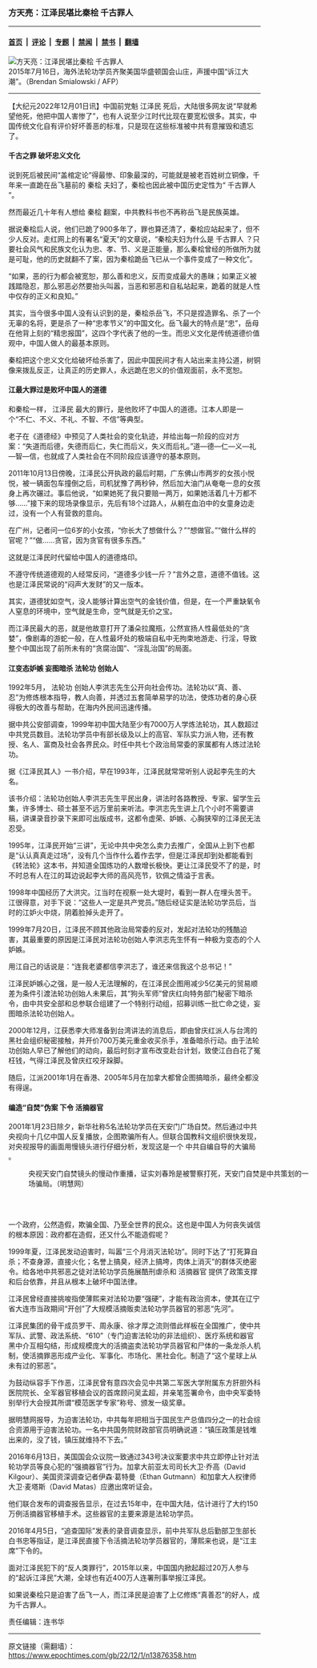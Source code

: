 ### 方天亮：江泽民堪比秦桧 千古罪人

---

#### [首页](../../../..?n13876358) &nbsp;|&nbsp; [评论](../../../../../epoch-comment?n13876358) &nbsp;|&nbsp; [专题](../../../../../epoch-special?n13876358) &nbsp;|&nbsp; [禁闻](../../../../../epoch-news?n13876358) &nbsp;|&nbsp; [禁书](../../../../../books?n13876358) &nbsp;|&nbsp; [翻墙](https://github.com/gfw-breaker/nogfw/blob/master/README.md?n13876358)


<div><img alt="方天亮：江泽民堪比秦桧 千古罪人" class="attachment-djy_600_400 size-djy_600_400 wp-post-image" src="https://i.epochtimes.com/assets/uploads/2022/12/id13876359-000_Was8946500-600x400.jpg"/>
<div class="caption">
 2015年7月16日，海外法轮功学员齐聚美国华盛顿国会山庄，声援中国“诉江大潮”。（Brendan Smialowski / AFP）
</div></div><hr/><div class="post_content" id="artbody" itemprop="articleBody">
 <!-- article content begin -->
 <p>
  【大纪元2022年12月01日讯】中国前党魁
  <ok href="https://www.epochtimes.com/gb/tag/%E6%B1%9F%E6%B3%BD%E6%B0%91.html">
   江泽民
  </ok>
  死后，大陆很多网友说“早就希望他死，他把中国人害惨了”，也有人说至少江时代比现在要宽松很多。其实，中国传统文化自有评价好坏善恶的标准，只是现在这些标准被中共有意摧毁和遗忘了。
 </p>
 <h4>
  千古之罪 破坏忠义文化
 </h4>
 <p>
  说到死后被民间“盖棺定论”得最惨、印象最深的，可能就是被老百姓树立铜像，千年来一直跪在岳飞墓前的
  <ok href="https://www.epochtimes.com/gb/tag/%E7%A7%A6%E6%A1%A7.html">
   秦桧
  </ok>
  夫妇了，秦桧也因此被中国历史定性为“
  <ok href="https://www.epochtimes.com/gb/tag/%E5%8D%83%E5%8F%A4%E7%BD%AA%E4%BA%BA.html">
   千古罪人
  </ok>
  ”。
 </p>
 <p>
  然而最近几十年有人想给
  <ok href="https://www.epochtimes.com/gb/tag/%E7%A7%A6%E6%A1%A7.html">
   秦桧
  </ok>
  翻案，中共教科书也不再称岳飞是民族英雄。
 </p>
 <p>
  据说秦桧后人说，他们已跪了900多年了，罪也算还清了，秦桧应站起来了，但不少人反对。走红网上的有署名“夏天”的文章说，“秦桧夫妇为什么是
  <ok href="https://www.epochtimes.com/gb/tag/%E5%8D%83%E5%8F%A4%E7%BD%AA%E4%BA%BA.html">
   千古罪人
  </ok>
  ？只要社会风气和民族文化认为忠、孝、节、义是正能量，那么秦桧曾经的所做所为就是可耻，他的历史就翻不了案，因为秦桧跪岳飞已从一个事件变成了一种文化”。
 </p>
 <p>
  “如果，恶的行为都会被宽恕，那么善和忠义，反而变成最大的愚昧；如果正义被践踏隐忍，那么邪恶必然要抬头叫嚣，当恶和邪恶和自私站起来，跪着的就是人性中仅存的正义和良知。”
 </p>
 <p>
  其实，当今很多中国人没有认识到的是，秦桧杀岳飞，不只是捏造罪名、杀了一个无辜的名将，更是杀了一种“忠孝节义”的中国文化。岳飞最大的特点是“忠”，岳母在他背上刻的“精忠报国”，这四个字代表了他的一生。而忠义文化是传统道德价值观中，中国人做人的最基本原则。
 </p>
 <p>
  秦桧把这个忠义文化给破坏给杀害了，因此中国民间才有人站出来主持公道，树铜像来拨乱反正，让真正的历史罪人，永远跪在忠义的价值观面前，永不宽恕。
 </p>
 <h4>
  江最大罪过是败坏中国人的道德
 </h4>
 <p>
  和秦桧一样，
  <ok href="https://www.epochtimes.com/gb/tag/%E6%B1%9F%E6%B3%BD%E6%B0%91.html">
   江泽民
  </ok>
  最大的罪行，是他败坏了中国人的道德。江本人即是一个“不仁、不义、不礼、不智、不信”等典型。
 </p>
 <p>
  老子在《道德经》中预见了人类社会的变化轨迹，并给出每一阶段的应对方案：“失道而后德，失德而后仁，失仁而后义，失义而后礼。”道—德—仁—义—礼—智—信，也就成了人类社会在不同阶段应该遵守的基本原则。
 </p>
 <p>
  2011年10月13日傍晚，江泽民公开执政的最后时期，广东佛山市两岁的女孩小悦悦，被一辆面包车撞倒之后，司机犹豫了两秒钟，然后加大油门从奄奄一息的女孩身上再次碾过。事后他说，“如果她死了我只要赔一两万，如果她活着几十万都不够……”接下来的现场录像显示，先后有18个过路人，从躺在血泊中的女童身边走过，没有一个人有营救的意向。
 </p>
 <p>
  在广州，记者问一位6岁的小女孩，“你长大了想做什么？”“想做官。”“做什么样的官呢？”“做……贪官，因为贪官有很多东西。”
 </p>
 <p>
  这就是江泽民时代留给中国人的道德烙印。
 </p>
 <p>
  不遵守传统道德观的人经常反问，“道德多少钱一斤？”言外之意，道德不值钱。这也是江泽民常说的“闷声大发财”的又一版本。
 </p>
 <p>
  其实，道德犹如空气，没人能够计算出空气的金钱价值，但是，在一个严重缺氧令人窒息的环境中，空气就是生命，空气就是无价之宝。
 </p>
 <p>
  而江泽民最大的恶，就是他故意打开了潘朵拉魔瓶，公然宣扬人性最低处的“贪婪”，像剧毒的游蛇一般，在人性最坏处的极端自私中无拘束地游走、行淫，导致整个中国出现了前所未有的“贪腐治国”、“淫乱治国”的局面。
 </p>
 <h4>
  江变态妒嫉 妄图暗杀
  <ok href="https://www.epochtimes.com/gb/tag/%E6%B3%95%E8%BD%AE%E5%8A%9F.html">
   法轮功
  </ok>
  创始人
 </h4>
 <p>
  1992年5月，
  <ok href="https://www.epochtimes.com/gb/tag/%E6%B3%95%E8%BD%AE%E5%8A%9F.html">
   法轮功
  </ok>
  创始人李洪志先生公开向社会传功。法轮功以“真、善、忍”为修炼根本指导，教人向善，并透过五套简单易学的功法，使炼功者的身心获得极大的改善与帮助，在海内外民间迅速传播。
 </p>
 <p>
  据中共公安部调查，1999年初中国大陆至少有7000万人学炼法轮功，其人数超过中共党员数目。法轮功学员中有部长级及以上的高官、军队实力派人物，还有教授、名人、富商及社会各界民众。时任中共七个政治局常委的家属都有人炼过法轮功。
 </p>
 <p>
  据《江泽民其人》一书介绍，早在1993年，江泽民就常常听别人说起李先生的大名。
 </p>
 <p>
  该书介绍：法轮功创始人李洪志先生平民出身，讲法时各路教授、专家、留学生云集，许多博士、硕士甚至不远万里前来听法。李洪志先生讲上几个小时不需要讲稿，讲课录音抄录下来即可出版成书，这都令虚荣、妒嫉、心胸狭窄的江泽民无法忍受。
 </p>
 <p>
  1995年，江泽民开始“三讲”，无论中共中央怎么卖力去推广，全国从上到下也都是“认认真真走过场”，没有几个当作什么着作去学，但是江泽民却到处都能看到《转法轮》这本书，并知道全国炼功的人数增长极快。更让江泽民受不了的是，时不时总有人在江的耳边说起李大师的高风亮节，钦佩之情溢于言表。
 </p>
 <p>
  1998年中国经历了大洪灾。江当时在视察一处大堤时，看到一群人在埋头苦干。江很得意，对手下说：“这些人一定是共产党员。”随后经证实是法轮功学员后，当时的江妒火中烧，阴着脸掉头走开了。
 </p>
 <p>
  1999年7月20日，江泽民不顾其他政治局常委的反对，发起对法轮功的残酷迫害，其最重要的原因是江泽民对法轮功创始人李洪志先生怀有一种极为变态的个人妒嫉。
 </p>
 <p>
  用江自己的话说是：“连我老婆都信李洪志了，谁还来信我这个总书记！”
 </p>
 <p>
  江泽民妒嫉心之强，是一般人无法理解的，在江泽民企图用减少5亿美元的贸易顺差为条件引渡法轮功创始人未果后，其“狗头军师”曾庆红向特务部门秘密下暗杀令，由中共安全部和总参联合组建了一个特别行动组，招募训练一批亡命之徒，妄图暗杀法轮功创始人。
 </p>
 <p>
  2000年12月，江获悉李大师准备到台湾讲法的消息后，即由曾庆红派人与台湾的黑社会组织秘密接触，并开价700万美元重金收买杀手，准备暗杀行动。由于法轮功创始人早已了解他们的动向，最后时刻才宣布改变赴台计划，致使江白白花了冤枉钱，气得江泽民及曾庆红咬牙跺脚。
 </p>
 <p>
  随后，江派2001年1月在香港、2005年5月在加拿大都曾企图搞暗杀，最终全都没有得逞。
 </p>
 <h4>
  编造“自焚”伪案 下令
  <ok href="https://www.epochtimes.com/gb/tag/%E6%B4%BB%E6%91%98%E5%99%A8%E5%AE%98.html">
   活摘器官
  </ok>
 </h4>
 <p>
  2001年1月23日除夕，新华社称5名法轮功学员在天安门广场自焚。然后通过中共央视向十几亿中国人反复播放，企图欺骗所有人。但联合国教科文组织很快发现，对央视报导的画面用慢镜头进行仔细分析，发现这是一个
  <ok href="https://www.falsefire.com/zh/">
   中共自编自导的大骗局
  </ok>
  。
 </p>
 <figure aria-describedby="caption-attachment-13876366" class="wp-caption alignnone" id="attachment_13876366" style="width: 562px">
  <ok href="https://i.epochtimes.com/assets/uploads/2022/12/id13876366-4.jpg" target="_blank">
   <img alt="" class="size-full wp-image-13876366" src="https://i.epochtimes.com/assets/uploads/2022/12/id13876366-4.jpg"/>
  </ok>
  <br/><figcaption class="wp-caption-text" id="caption-attachment-13876366">
   央视天安门自焚镜头的慢动作重播，证实刘春玲是被警察打死，天安门自焚是中共策划的一场骗局。（明慧网）
  </figcaption><br/>
 </figure><br/>
 <p>
  一个政府，公然造假，欺骗全国、乃至全世界的民众。这也是中国人为何丧失诚信的根本原因：政府都在造假，还又什么不能造假呢？
 </p>
 <p>
  1999年夏，江泽民发动迫害时，叫嚣“三个月消灭法轮功”。同时下达了“打死算自杀；不查身源，直接火化；名誉上搞臭，经济上搞垮，肉体上消灭”的群体灭绝密令。给各地中共邪恶之徒对法轮功学员施展酷刑虐杀和
  <ok href="https://www.epochtimes.com/gb/tag/%E6%B4%BB%E6%91%98%E5%99%A8%E5%AE%98.html">
   活摘器官
  </ok>
  提供了政策支撑和后台依靠，并且从根本上破坏中国法律。
 </p>
 <p>
  江泽民曾经直接挑唆指使薄熙来对法轮功要“强硬”，才能有政治资本，使其在辽宁省大连市当政期间“开创”了大规模活摘贩卖法轮功学员器官的邪恶“先河”。
 </p>
 <p>
  江泽民集团的骨干成员罗干、周永康、徐才厚之流则借此样板在全国推广，使中共军队、武警、政法系统、“610”（专门迫害法轮功的非法组织）、医疗系统和器官黑中介互相勾结，形成规模庞大的活摘盗卖法轮功学员器官和尸体的一条龙杀人机制，使活摘罪恶形成产业化、军事化、市场化、黑社会化。制造了“这个星球上从未有过的邪恶”。
 </p>
 <p>
  为鼓动纵容手下作恶，江泽民曾有意四次会见中共第二军医大学附属东方肝胆外科医院院长、全军器官移植会议的首席顾问吴孟超，并亲笔签署命令，由中央军委特别举行大会授其所谓“模范医学专家”称号、颁发一级奖章。
 </p>
 <p>
  据明慧网报导，为迫害法轮功，中共每年把相当于国民生产总值四分之一的社会综合资源用于迫害法轮功。一名中共国务院财政部官员明确说道：“镇压政策是钱堆出来的，没了钱，镇压就维持不下去。”
 </p>
 <p>
  2016年6月13日，美国国会众议院一致通过343号决议案要求中共立即停止针对法轮功学员等良心犯的“强摘器官”行为。加拿大前亚太司司长大卫·乔高（David Kilgour）、美国资深调查记者伊森·葛特曼（Ethan Gutmann）和加拿大人权律师大卫·麦塔斯（David Matas）应邀出席听证会。
 </p>
 <p>
  他们联合发布的调查报告显示，在过去15年中，在中国大陆，估计进行了大约150万例活摘器官移植手术。这些器官的主要来源是法轮功学员。
 </p>
 <p>
  2016年4月5日，“追查国际”发表的录音调查显示，前中共军队总后勤部卫生部长白书忠等指证，是江泽民直接下令活摘法轮功学员器官的，薄熙来也说，是“江主席”下令的。
 </p>
 <p>
  面对江泽民犯下的“反人类罪行”，2015年以来，中国国内掀起超过20万人参与的“起诉江泽民”大潮，全球也有近400万人连署刑事举报江泽民。
 </p>
 <p>
  如果说秦桧只是迫害了岳飞一人，而江泽民是迫害了上亿修炼“真善忍”的好人，成为千古罪人。
 </p>
 <p>
  责任编辑：连书华
 </p>
 <!-- article content end -->
 <div id="below_article_ad">
 </div>
</div>


---

原文链接（需翻墙）：https://www.epochtimes.com/gb/22/12/1/n13876358.htm